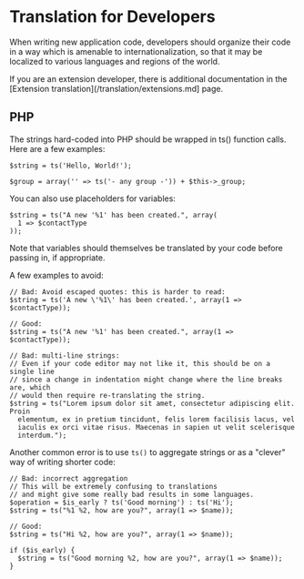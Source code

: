 # Translation for Developers

When writing new application code, developers should organize their code in a way which is amenable to internationalization, so that it may be localized to various languages and regions of the world.

If you are an extension developer, there is additional documentation in the [Extension translation](/translation/extensions.md] page.

## PHP

The strings hard-coded into PHP should be wrapped in ts() function calls. Here are a few examples:

```
$string = ts('Hello, World!');

$group = array('' => ts('- any group -')) + $this->_group;
```

You can also use placeholders for variables:

```
$string = ts("A new '%1' has been created.", array(
  1 => $contactType
));
```

Note that variables should themselves be translated by your code before passing in, if appropriate.

A few examples to avoid:

```
// Bad: Avoid escaped quotes: this is harder to read:
$string = ts('A new \'%1\' has been created.', array(1 => $contactType));

// Good:
$string = ts("A new '%1' has been created.", array(1 => $contactType));

// Bad: multi-line strings:
// Even if your code editor may not like it, this should be on a single line
// since a change in indentation might change where the line breaks are, which
// would then require re-translating the string.
$string = ts("Lorem ipsum dolor sit amet, consectetur adipiscing elit. Proin 
  elementum, ex in pretium tincidunt, felis lorem facilisis lacus, vel 
  iaculis ex orci vitae risus. Maecenas in sapien ut velit scelerisque 
  interdum.");
```

Another common error is to use `ts()` to aggregate strings or as a "clever" way of writing shorter code:

```
// Bad: incorrect aggregation
// This will be extremely confusing to translations
// and might give some really bad results in some languages.
$operation = $is_early ? ts('Good morning') : ts('Hi');
$string = ts("%1 %2, how are you?", array(1 => $name));

// Good:
$string = ts("Hi %2, how are you?", array(1 => $name));

if ($is_early) {
  $string = ts("Good morning %2, how are you?", array(1 => $name));
}
```

